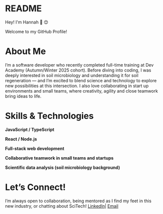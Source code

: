 # README

Hey! I'm Hannah 👋 😊

Welcome to my GitHub Profile!

# About Me

I’m a software developer who recently completed full-time training at Dev Academy (Autumn/Winter 2025 cohort). Before diving into coding, I was deeply interested in soil microbiology and understanding it for soil regeneration — and I’m excited to blend science and technology to explore new possibilities at this intersection. I also love collaborating in start up environments and small teams, where creativity, agility and close teamwork bring ideas to life. 

# Skills & Technologies
**JavaScript / TypeScript**

**React / Node.js**

**Full-stack web development**

**Collaborative teamwork in small teams and startups**

**Scientific data analysis (soil microbiology background)**

# Let’s Connect!
I’m always open to collaboration, being mentored as I find my feet in this new industry, or chatting about SciTech!
[LinkedIn](https://www.linkedin.com/in/hannah-smith-a7659223b/)| [Email](hchristinasmith@gmail.com)

